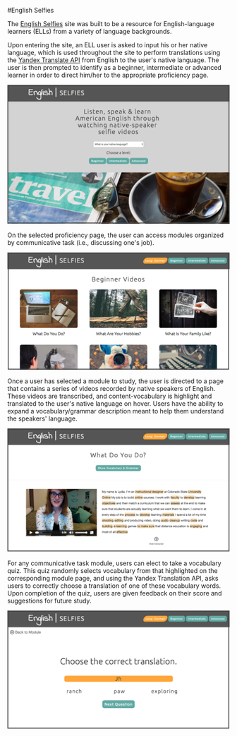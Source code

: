 #English Selfies

The [English Selfies](http://kfoster-marks.github.io/english-selfie-learning-site/) site was built to be a resource for English-language learners (ELLs) from a variety of language backgrounds.

Upon entering the site, an ELL user is asked to input his or her native language, which is used throughout the site to perform translations using the [Yandex Translate API](https://translate.yandex.com/developers) from English to the user's native language. The user is then prompted to identify as a beginner, intermediate or advanced learner in order to direct him/her to the appropriate proficiency page.

![screenshot](landing-screenshot.png)

On the selected proficiency page, the user can access modules organized by communicative task (i.e., discussing one's job).

![proficiency-page](beginner.png)

Once a user has selected a module to study, the user is directed to a page that contains a series of videos recorded by native speakers of English. These videos are transcribed, and content-vocabulary is highlight and translated to the user's native language on hover. Users have the ability to expand a vocabulary/grammar description meant to help them understand the speakers' language.

![module](module.png)

For any communicative task module, users can elect to take a vocabulary quiz. This quiz randomly selects vocabulary from that highlighted on the corresponding module page, and using the Yandex Translation API, asks users to correctly choose a translation of one of these vocabulary words. Upon completion of the quiz, users are given feedback on their score and suggestions for future study.

![quiz](quiz.png)

